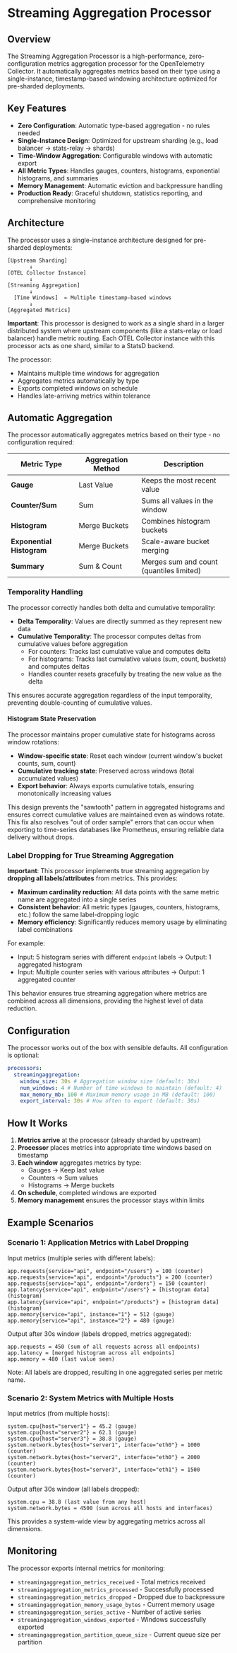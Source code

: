 # Streaming Aggregation Processor

## Overview

The Streaming Aggregation Processor is a high-performance, zero-configuration metrics aggregation processor for the OpenTelemetry Collector. It automatically aggregates metrics based on their type using a single-instance, timestamp-based windowing architecture optimized for pre-sharded deployments.

## Key Features

- **Zero Configuration**: Automatic type-based aggregation - no rules needed
- **Single-Instance Design**: Optimized for upstream sharding (e.g., load balancer → stats-relay → shards)
- **Time-Window Aggregation**: Configurable windows with automatic export
- **All Metric Types**: Handles gauges, counters, histograms, exponential histograms, and summaries
- **Memory Management**: Automatic eviction and backpressure handling
- **Production Ready**: Graceful shutdown, statistics reporting, and comprehensive monitoring

## Architecture

The processor uses a single-instance architecture designed for pre-sharded deployments:

```
[Upstream Sharding]
       ↓
[OTEL Collector Instance]
       ↓
[Streaming Aggregation]
       ↓
  [Time Windows]  ← Multiple timestamp-based windows
       ↓
[Aggregated Metrics]
```

**Important**: This processor is designed to work as a single shard in a larger distributed system where upstream components (like a stats-relay or load balancer) handle metric routing. Each OTEL Collector instance with this processor acts as one shard, similar to a StatsD backend.

The processor:

- Maintains multiple time windows for aggregation
- Aggregates metrics automatically by type
- Exports completed windows on schedule
- Handles late-arriving metrics within tolerance

## Automatic Aggregation

The processor automatically aggregates metrics based on their type - no configuration required:

| Metric Type               | Aggregation Method | Description                              |
| ------------------------- | ------------------ | ---------------------------------------- |
| **Gauge**                 | Last Value         | Keeps the most recent value              |
| **Counter/Sum**           | Sum                | Sums all values in the window            |
| **Histogram**             | Merge Buckets      | Combines histogram buckets               |
| **Exponential Histogram** | Merge Buckets      | Scale-aware bucket merging               |
| **Summary**               | Sum & Count        | Merges sum and count (quantiles limited) |

### Temporality Handling

The processor correctly handles both delta and cumulative temporality:

- **Delta Temporality**: Values are directly summed as they represent new data
- **Cumulative Temporality**: The processor computes deltas from cumulative values before aggregation
  - For counters: Tracks last cumulative value and computes delta
  - For histograms: Tracks last cumulative values (sum, count, buckets) and computes deltas
  - Handles counter resets gracefully by treating the new value as the delta

This ensures accurate aggregation regardless of the input temporality, preventing double-counting of cumulative values.

#### Histogram State Preservation

The processor maintains proper cumulative state for histograms across window rotations:

- **Window-specific state**: Reset each window (current window's bucket counts, sum, count)
- **Cumulative tracking state**: Preserved across windows (total accumulated values)
- **Export behavior**: Always exports cumulative totals, ensuring monotonically increasing values

This design prevents the "sawtooth" pattern in aggregated histograms and ensures correct cumulative values are maintained even as windows rotate. This fix also resolves "out of order sample" errors that can occur when exporting to time-series databases like Prometheus, ensuring reliable data delivery without drops.

### Label Dropping for True Streaming Aggregation

**Important**: This processor implements true streaming aggregation by **dropping all labels/attributes** from metrics. This provides:

- **Maximum cardinality reduction**: All data points with the same metric name are aggregated into a single series
- **Consistent behavior**: All metric types (gauges, counters, histograms, etc.) follow the same label-dropping logic
- **Memory efficiency**: Significantly reduces memory usage by eliminating label combinations

For example:

- Input: 5 histogram series with different `endpoint` labels → Output: 1 aggregated histogram
- Input: Multiple counter series with various attributes → Output: 1 aggregated counter

This behavior ensures true streaming aggregation where metrics are combined across all dimensions, providing the highest level of data reduction.

## Configuration

The processor works out of the box with sensible defaults. All configuration is optional:

```yaml
processors:
  streamingaggregation:
    window_size: 30s # Aggregation window size (default: 30s)
    num_windows: 4 # Number of time windows to maintain (default: 4)
    max_memory_mb: 100 # Maximum memory usage in MB (default: 100)
    export_interval: 30s # How often to export (default: 30s)
```

## How It Works

1. **Metrics arrive** at the processor (already sharded by upstream)
2. **Processor** places metrics into appropriate time windows based on timestamp
3. **Each window** aggregates metrics by type:
   - Gauges → Keep last value
   - Counters → Sum values
   - Histograms → Merge buckets
4. **On schedule**, completed windows are exported
5. **Memory management** ensures the processor stays within limits

## Example Scenarios

### Scenario 1: Application Metrics with Label Dropping

Input metrics (multiple series with different labels):

```
app.requests{service="api", endpoint="/users"} = 100 (counter)
app.requests{service="api", endpoint="/products"} = 200 (counter)
app.requests{service="api", endpoint="/orders"} = 150 (counter)
app.latency{service="api", endpoint="/users"} = [histogram data] (histogram)
app.latency{service="api", endpoint="/products"} = [histogram data] (histogram)
app.memory{service="api", instance="1"} = 512 (gauge)
app.memory{service="api", instance="2"} = 480 (gauge)
```

Output after 30s window (labels dropped, metrics aggregated):

```
app.requests = 450 (sum of all requests across all endpoints)
app.latency = [merged histogram across all endpoints]
app.memory = 480 (last value seen)
```

Note: All labels are dropped, resulting in one aggregated series per metric name.

### Scenario 2: System Metrics with Multiple Hosts

Input metrics (from multiple hosts):

```
system.cpu{host="server1"} = 45.2 (gauge)
system.cpu{host="server2"} = 62.1 (gauge)
system.cpu{host="server3"} = 38.8 (gauge)
system.network.bytes{host="server1", interface="eth0"} = 1000 (counter)
system.network.bytes{host="server2", interface="eth0"} = 2000 (counter)
system.network.bytes{host="server3", interface="eth1"} = 1500 (counter)
```

Output after 30s window (all labels dropped):

```
system.cpu = 38.8 (last value from any host)
system.network.bytes = 4500 (sum across all hosts and interfaces)
```

This provides a system-wide view by aggregating metrics across all dimensions.

## Monitoring

The processor exports internal metrics for monitoring:

- `streamingaggregation_metrics_received` - Total metrics received
- `streamingaggregation_metrics_processed` - Successfully processed
- `streamingaggregation_metrics_dropped` - Dropped due to backpressure
- `streamingaggregation_memory_usage_bytes` - Current memory usage
- `streamingaggregation_series_active` - Number of active series
- `streamingaggregation_windows_exported` - Windows successfully exported
- `streamingaggregation_partition_queue_size` - Current queue size per partition
